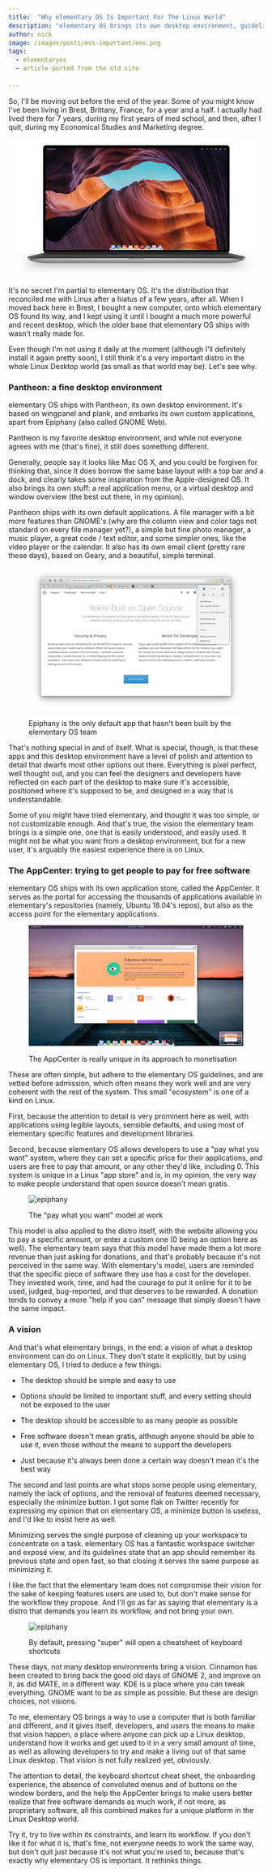 ```yaml
---
title:  "Why elementary OS Is Important For The Linux World"
description: "elementary OS brings its own desktop environment, guidelines, approach to monetisation, but, more importantly, it brings a vision..."
author: nick
image: /images/posts/eos-important/eos.png
tags:
  - elementaryos
  - article ported from the old site

---
```


So, I'll be moving out before the end of the year. Some of you might know I've been living in Brest, Brittany, France, for a year and a half. I actually had lived there for 7 years, during my first years of med school, and then, after I quit, during my Economical Studies and Marketing degree.


![elementary OS](/images/posts/eos-important/eos.png)

It's no secret I'm partial to elementary OS. It's the distribution that reconciled me with Linux after a hiatus of a few years, after all. When I moved back here in Brest, I bought a new computer, onto which elementary OS found its way, and I kept using it until I bought a much more powerful and recent desktop, which the older base that elementary OS ships with wasn't really made for.

Even though I'm not using it daily at the moment (although I'll definitely install it again pretty soon), I still think it's a very important distro in the whole Linux Desktop world (as small as that world may be). Let's see why.

### Pantheon: a fine desktop environment

elementary OS ships with Pantheon, its own desktop environment. It's based on wingpanel and plank, and embarks its own custom applications, apart from Epiphany (also called GNOME Web).

Pantheon is my favorite desktop environment, and while not everyone agrees with me (that's fine), it still does something different.

Generally, people say it looks like Mac OS X, and you could be forgiven for thinking that, since it does borrow the same base layout with a top bar and a dock, and clearly takes some inspiration from the Apple-designed OS. It also brings its own stuff: a real application menu, or a virtual desktop and window overview (the best out there, in my opinion).

Pantheon ships with its own default applications. A file manager with a bit more features than GNOME's (why are the column view and color tags not standard on every file manager yet?), a simple but fine photo manager, a music player, a great code / text editor, and some simpler ones, like the video player or the calendar. It also has its own email client (pretty rare these days), based on Geary, and a beautiful, simple terminal.

<figure markdown="1">

![epiphany](/images/posts/eos-important/epiphany.png)

<figcaption>Epiphany is the only default app that hasn't been built by the elementary OS team</figcaption>
</figure>



That's nothing special in and of itself. What is special, though, is that these apps and this desktop environment have a level of polish and attention to detail that dwarfs most other options out there. Everything is pixel perfect, well thought out, and you can feel the designers and developers have reflected on each part of the desktop to make sure it's accessible, positioned where it's supposed to be, and designed in a way that is understandable.

Some of you might have tried elementary, and thought it was too simple, or not customizable enough. And that's true, the vision the elementary team brings is a simple one, one that is easily understood, and easily used. It might not be what you want from a desktop environment, but for a new user, it's arguably the easiest experience there is on Linux.

### The AppCenter: trying to get people to pay for free software

elementary OS ships with its own application store, called the AppCenter. It serves as the portal for accessing the thousands of applications available in elementary's repositories (namely, Ubuntu 18.04's repos), but also as the access point for the elementary applications.

<figure markdown="1">

![epiphany](/images/posts/8-areas/eos-appcenter.png)

<figcaption>The AppCenter is really unique in its approach to monetisation</figcaption>
</figure>


These are often simple, but adhere to the elementary OS guidelines, and are vetted before  admission, which often means they work well and are very coherent with the rest of the system. This small "ecosystem" is one of a kind on Linux.

First, because the attention to detail is very prominent here as well, with applications using legible layouts, sensible defaults, and using most of elementary specific features and development libraries.

Second, because elementary OS allows developers to use a "pay what you want" system, where they can set a specific price for their applications, and users are free to pay that amount, or any other they'd like, including 0. This system is unique in a Linux "app store" and is, in my opinion, the very way to make people understand that open source doesn't mean gratis.

<figure markdown="1">

![epiphany](/images/posts/8-areas/pay-watchawant.png)

<figcaption>The "pay what you want" model at work</figcaption>
</figure>

This model is also applied to the distro itself, with the website allowing you to pay a specific amount, or enter a custom one (0 being an option here as well). The elementary team says that this model have made them a lot more revenue than just asking for donations, and that's probably because it's not perceived in the same way. With elementary's model, users are reminded that the specific piece of software they use has a cost for the developer. They invested work, time, and had the courage to put it online for it to be used, judged, bug-reported, and that deserves to be rewarded. A donation tends to convey a more "help if you can" message that simply doesn't have the same impact.

### A vision

And that's what elementary brings, in the end: a vision of what a desktop environment can do on Linux. They don't state it explicitly, but by using elementary OS, I tried to deduce a few things:

- The desktop should be simple and easy to use

- Options should be limited to important stuff, and every setting should not be exposed to the user

- The desktop should be accessible to as many people as possible

- Free software doesn't mean gratis, although anyone should be able to use it, even those without the means to support the developers

- Just because it's always been done a certain way doesn't mean it's the best way

The second and last points are what stops some people using elementary, namely the lack of options, and the removal of features deemed necessary, especially the minimize button. I got some flak on Twitter recently for expressing my opinion that on elementary OS, a minimize button is useless, and I'd like to insist here as well.

Minimizing serves the single purpose of cleaning up your workspace to concentrate on a task. elementary OS has a fantastic workspace switcher and exposé view, and its guidelines state that an app should remember its previous state and open fast, so that closing it serves the same purpose as minimizing it.

I like the fact that the elementary team does not compromise their vision for the sake of keeping features users are used to, but don't make sense for the workflow they propose. And I'll go as far as saying that elementary is a distro that demands you learn its workflow, and not bring your own.

<figure markdown="1">

![epiphany](/images/posts/8-areas/shortcuts.png)

<figcaption>By default, pressing "super" will open a cheatsheet of keyboard shortcuts</figcaption>
</figure>

These days, not many desktop environments bring a vision. Cinnamon has been created to bring back the good old days of GNOME 2, and improve on it, as did MATE, in a different way. KDE is a place where you can tweak everything. GNOME want to be as simple as possible. But these are design choices, not visions. 

To me, elementary OS brings a way to use a computer that is both familiar and different, and it gives itself, developers, and users the means to make that vision happen, a place where anyone can pick up a Linux desktop, understand how it works and get used to it in a very small amount of time, as well as allowing developers to try and make a living out of that same Linux desktop. That vision is not fully realized yet, obviously.

The attention to detail, the keyboard shortcut cheat sheet, the onboarding experience, the absence of convoluted menus and of buttons on the window borders, and the help the AppCenter brings to make users better realize that free software demands as much work, if not more, as proprietary software, all this combined makes for a unique platform in the Linux Desktop world.

Try it, try to live within its constraints, and learn its workflow. If you don't like it for what it is, that's fine, not everyone needs to work the same way, but don't quit just because it's not what you're used to, because that's exactly why elementary OS is important. It rethinks things.
